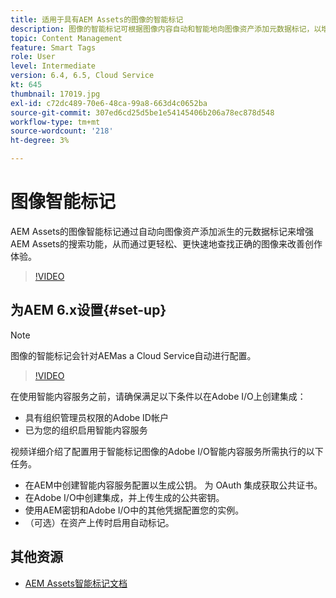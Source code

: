 ```yaml
---
title: 适用于具有AEM Assets的图像的智能标记
description: 图像的智能标记可根据图像内容自动和智能地向图像资产添加元数据标记，以增强AEM搜索功能。
topic: Content Management
feature: Smart Tags
role: User
level: Intermediate
version: 6.4, 6.5, Cloud Service
kt: 645
thumbnail: 17019.jpg
exl-id: c72dc489-70e6-48ca-99a8-663d4c0652ba
source-git-commit: 307ed6cd25d5be1e54145406b206a78ec878d548
workflow-type: tm+mt
source-wordcount: '218'
ht-degree: 3%

---
```


# 图像智能标记

AEM Assets的图像智能标记通过自动向图像资产添加派生的元数据标记来增强AEM Assets的搜索功能，从而通过更轻松、更快速地查找正确的图像来改善创作体验。

>[!VIDEO](https://video.tv.adobe.com/v/17019/?quality=12&learn=on)

## 为AEM 6.x设置{#set-up}

>[!NOTE]
> 图像的智能标记会针对AEMas a Cloud Service自动进行配置。

>[!VIDEO](https://video.tv.adobe.com/v/17023/?quality=12&learn=on)

在使用智能内容服务之前，请确保满足以下条件以在Adobe I/O上创建集成：

* 具有组织管理员权限的Adobe ID帐户
* 已为您的组织启用智能内容服务

视频详细介绍了配置用于智能标记图像的Adobe I/O智能内容服务所需执行的以下任务。

* 在AEM中创建智能内容服务配置以生成公钥。 为 OAuth 集成获取公共证书。
* 在Adobe I/O中创建集成，并上传生成的公共密钥。
* 使用AEM密钥和Adobe I/O中的其他凭据配置您的实例。
* （可选）在资产上传时启用自动标记。

## 其他资源

* [AEM Assets智能标记文档](https://experienceleague.adobe.com/docs/experience-manager-cloud-service/assets/manage/smart-tags.html)
